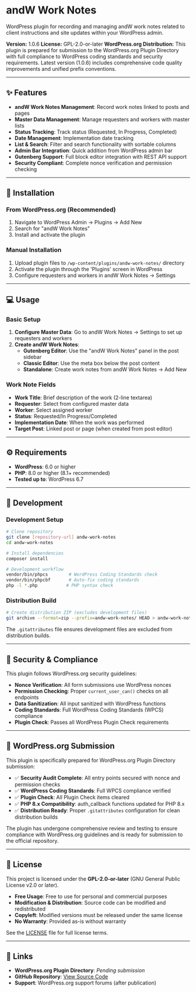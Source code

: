 # andW Work Notes

WordPress plugin for recording and managing andW work notes related to client instructions and site updates within your WordPress admin.

**Version:** 1.0.6
**License:** GPL-2.0-or-later
**WordPress.org Distribution:** This plugin is prepared for submission to the WordPress.org Plugin Directory with full compliance to WordPress coding standards and security requirements. Latest version (1.0.6) includes comprehensive code quality improvements and unified prefix conventions.

---

## ✨ Features

- **andW Work Notes Management**: Record work notes linked to posts and pages
- **Master Data Management**: Manage requesters and workers with master lists
- **Status Tracking**: Track status (Requested, In Progress, Completed)
- **Date Management**: Implementation date tracking
- **List & Search**: Filter and search functionality with sortable columns
- **Admin Bar Integration**: Quick addition from WordPress admin bar
- **Gutenberg Support**: Full block editor integration with REST API support
- **Security Compliant**: Complete nonce verification and permission checking

---

## 🚀 Installation

### From WordPress.org (Recommended)
1. Navigate to WordPress Admin → Plugins → Add New
2. Search for "andW Work Notes"
3. Install and activate the plugin

### Manual Installation
1. Upload plugin files to `/wp-content/plugins/andw-work-notes/` directory
2. Activate the plugin through the 'Plugins' screen in WordPress
3. Configure requesters and workers in andW Work Notes → Settings

---

## 💻 Usage

### Basic Setup
1. **Configure Master Data**: Go to andW Work Notes → Settings to set up requesters and workers
2. **Create andW Work Notes**:
   - **Gutenberg Editor**: Use the "andW Work Notes" panel in the post sidebar
   - **Classic Editor**: Use the meta box below the post content
   - **Standalone**: Create work notes from andW Work Notes → Add New

### Work Note Fields
- **Work Title**: Brief description of the work (2-line textarea)
- **Requester**: Select from configured master data
- **Worker**: Select assigned worker
- **Status**: Requested/In Progress/Completed
- **Implementation Date**: When the work was performed
- **Target Post**: Linked post or page (when created from post editor)

---

## ⚙️ Requirements

- **WordPress**: 6.0 or higher
- **PHP**: 8.0 or higher (8.1+ recommended)
- **Tested up to**: WordPress 6.7

---

## 🔧 Development

### Development Setup

```bash
# Clone repository
git clone [repository-url] andw-work-notes
cd andw-work-notes

# Install dependencies
composer install

# Development workflow
vendor/bin/phpcs        # WordPress Coding Standards check
vendor/bin/phpcbf       # Auto-fix coding standards
php -l *.php           # PHP syntax check
```

### Distribution Build

```bash
# Create distribution ZIP (excludes development files)
git archive --format=zip --prefix=andw-work-notes/ HEAD > andw-work-notes.zip
```

The `.gitattributes` file ensures development files are excluded from distribution builds.

---

## 🔐 Security & Compliance

This plugin follows WordPress.org security guidelines:

- **Nonce Verification**: All form submissions use WordPress nonces
- **Permission Checking**: Proper `current_user_can()` checks on all endpoints
- **Data Sanitization**: All input sanitized with WordPress functions
- **Coding Standards**: Full WordPress Coding Standards (WPCS) compliance
- **Plugin Check**: Passes all WordPress Plugin Check requirements

---

## 📝 WordPress.org Submission

This plugin is specifically prepared for WordPress.org Plugin Directory submission:

- ✅ **Security Audit Complete**: All entry points secured with nonce and permission checks
- ✅ **WordPress Coding Standards**: Full WPCS compliance verified
- ✅ **Plugin Check**: All Plugin Check items cleared
- ✅ **PHP 8.x Compatibility**: auth_callback functions updated for PHP 8.x
- ✅ **Distribution Ready**: Proper `.gitattributes` configuration for clean distribution builds

The plugin has undergone comprehensive review and testing to ensure compliance with WordPress.org guidelines and is ready for submission to the official repository.

---

## 📄 License

This project is licensed under the **GPL-2.0-or-later** (GNU General Public License v2.0 or later).

- **Free Usage**: Free to use for personal and commercial purposes
- **Modification & Distribution**: Source code can be modified and redistributed
- **Copyleft**: Modified versions must be released under the same license
- **No Warranty**: Provided as-is without warranty

See the [LICENSE](LICENSE) file for full license terms.

---

## 🔗 Links

- **WordPress.org Plugin Directory**: *Pending submission*
- **GitHub Repository**: [View Source Code](https://github.com/)
- **Support**: WordPress.org support forums (after publication)